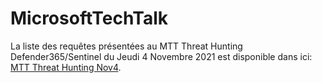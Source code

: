 # MicrosoftTechTalk

La liste des requêtes présentées au MTT Threat Hunting Defender365/Sentinel du Jeudi 4 Novembre 2021 est disponible dans ici: [MTT Threat Hunting Nov4](https://github.com/CanadianShield/MicrosoftTechTalk/blob/main/MTT_Threat_Hunting_Nov4). 
